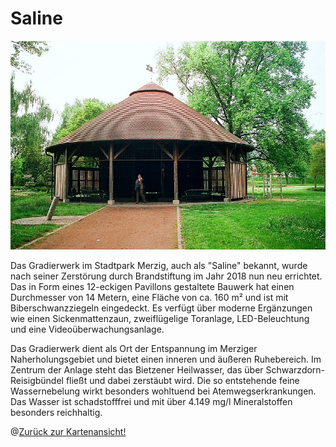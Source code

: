 # Saline

![Saline](media/saline_merzig.jpg)

Das Gradierwerk im Stadtpark Merzig, auch als "Saline" bekannt, wurde nach seiner Zerstörung durch Brandstiftung im Jahr 2018 nun neu errichtet. Das in Form eines 12-eckigen Pavillons gestaltete Bauwerk hat einen Durchmesser von 14 Metern, eine Fläche von ca. 160 m² und ist mit Biberschwanzziegeln eingedeckt. Es verfügt über moderne Ergänzungen wie einen Sickenmattenzaun, zweiflügelige Toranlage, LED-Beleuchtung und eine Videoüberwachungsanlage. 

Das Gradierwerk dient als Ort der Entspannung im Merziger Naherholungsgebiet und bietet einen inneren und äußeren Ruhebereich. Im Zentrum der Anlage steht das Bietzener Heilwasser, das über Schwarzdorn-Reisigbündel fließt und dabei zerstäubt wird. Die so entstehende feine Wassernebelung wirkt besonders wohltuend bei Atemwegserkrankungen. Das Wasser ist schadstofffrei und mit über 4.149 mg/l Mineralstoffen besonders reichhaltig.

@[Zurück zur Kartenansicht!](kartenansicht.md)
